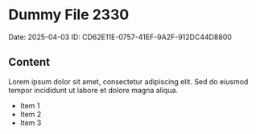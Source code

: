 # Dummy File 2330

Date: 2025-04-03
ID: CD62E11E-0757-41EF-9A2F-912DC44D8800

## Content

Lorem ipsum dolor sit amet, consectetur adipiscing elit.
Sed do eiusmod tempor incididunt ut labore et dolore magna aliqua.

* Item 1
* Item 2
* Item 3

